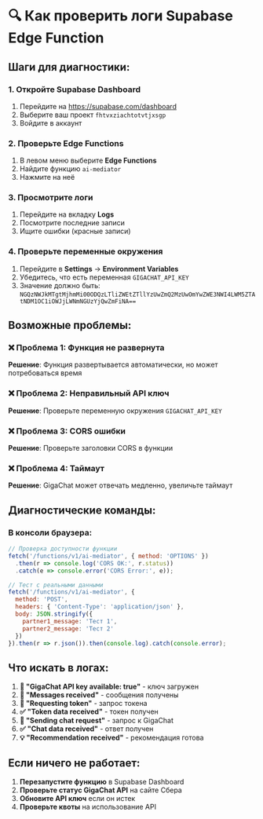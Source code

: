 # 🔍 Как проверить логи Supabase Edge Function

## Шаги для диагностики:

### 1. Откройте Supabase Dashboard
1. Перейдите на https://supabase.com/dashboard
2. Выберите ваш проект `fhtvxziachtotvtjxsgp`
3. Войдите в аккаунт

### 2. Проверьте Edge Functions
1. В левом меню выберите **Edge Functions**
2. Найдите функцию `ai-mediator`
3. Нажмите на неё

### 3. Просмотрите логи
1. Перейдите на вкладку **Logs**
2. Посмотрите последние записи
3. Ищите ошибки (красные записи)

### 4. Проверьте переменные окружения
1. Перейдите в **Settings** → **Environment Variables**
2. Убедитесь, что есть переменная `GIGACHAT_API_KEY`
3. Значение должно быть: `NGQzNWJkMTgtMjhmMi00ODQzLTliZWEtZTllYzUwZmQ2MzUwOmYwZWE3NWI4LWM5ZTAtNDM1OC1iOWJjLWNmNGUzYjQwZmFiNA==`

## Возможные проблемы:

### ❌ Проблема 1: Функция не развернута
**Решение**: Функция развертывается автоматически, но может потребоваться время

### ❌ Проблема 2: Неправильный API ключ
**Решение**: Проверьте переменную окружения `GIGACHAT_API_KEY`

### ❌ Проблема 3: CORS ошибки
**Решение**: Проверьте заголовки CORS в функции

### ❌ Проблема 4: Таймаут
**Решение**: GigaChat может отвечать медленно, увеличьте таймаут

## Диагностические команды:

### В консоли браузера:
```javascript
// Проверка доступности функции
fetch('/functions/v1/ai-mediator', { method: 'OPTIONS' })
  .then(r => console.log('CORS OK:', r.status))
  .catch(e => console.error('CORS Error:', e));

// Тест с реальными данными
fetch('/functions/v1/ai-mediator', {
  method: 'POST',
  headers: { 'Content-Type': 'application/json' },
  body: JSON.stringify({
    partner1_message: 'Тест 1',
    partner2_message: 'Тест 2'
  })
}).then(r => r.json()).then(console.log).catch(console.error);
```

## Что искать в логах:

1. **🔑 "GigaChat API key available: true"** - ключ загружен
2. **📨 "Messages received"** - сообщения получены
3. **🔐 "Requesting token"** - запрос токена
4. **✅ "Token data received"** - токен получен
5. **🤖 "Sending chat request"** - запрос к GigaChat
6. **✅ "Chat data received"** - ответ получен
7. **💡 "Recommendation received"** - рекомендация готова

## Если ничего не работает:

1. **Перезапустите функцию** в Supabase Dashboard
2. **Проверьте статус GigaChat API** на сайте Сбера
3. **Обновите API ключ** если он истек
4. **Проверьте квоты** на использование API
